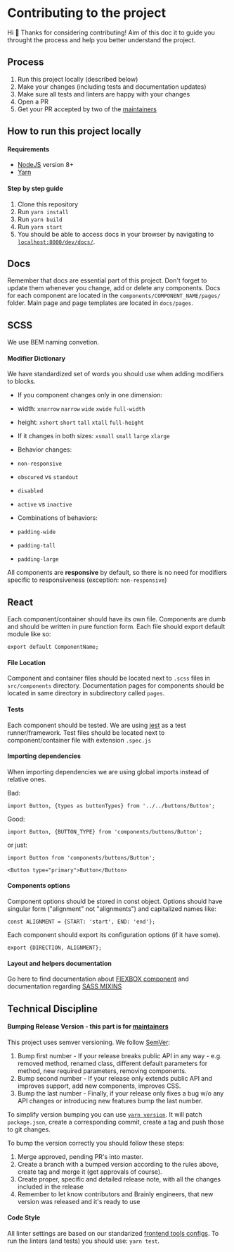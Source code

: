 # Contributing to the project

Hi 👋 Thanks for considering contributing! Aim of this doc it to guide you throught the process and help you better understand the project.

## Process

1. Run this project locally (described below)
1. Make your changes (including tests and documentation updates)
1. Make sure all tests and linters are happy with your changes
1. Open a PR
1. Get your PR accepted by two of the [maintainers](https://github.com/brainly/style-guide/blob/master/MAINTAINERS)


## How to run this project locally

#### Requirements

 - [NodeJS](https://nodejs.org/en/) version 8+
 - [Yarn](https://yarnpkg.com)
 
#### Step by step guide

1. Clone this repository
2. Run `yarn install`
3. Run `yarn build`
4. Run `yarn start`
5. You should be able to access docs in your browser by navigating to [`localhost:8000/dev/docs/`](http://localhost:8000/dev/docs/).

## Docs

Remember that docs are essential part of this project. Don't forget to update them whenever you change, add or delete any components. Docs for each component are located in the `components/COMPONENT_NAME/pages/` folder. Main page and page templates are located in `docs/pages`.

## SCSS

We use BEM naming convetion.

#### Modifier Dictionary

We have standardized set of words you should use when adding modifiers to blocks.

- If you component changes only in one dimension:
 - width:  `xnarrow` `narrow` `wide` `xwide` `full-width`
 - height: `xshort` `short` `tall` `xtall` `full-height`

- If it changes in both sizes: `xsmall` `small` `large` `xlarge`

- Behavior changes:
 - `non-responsive`
 - `obscured` vs `standout`
 - `disabled`
 - `active` vs `inactive`

- Combinations of behaviors:
 - `padding-wide`
 - `padding-tall`
 - `padding-large`

All components are **responsive** by default, so there is no need for modifiers specific to responsiveness (exception: `non-responsive`)

## React

Each component/container should have its own file.
Components are dumb and should be written in pure function form. 
Each file should export default module like so:
```
export default ComponentName;
```

#### File Location

Component and container files should be located next to `.scss` files in `src/components` directory. 
Documentation pages for components should be located in same directory in subdirectory called `pages`.

#### Tests

Each component should be tested. We are using [jest](https://facebook.github.io/jest/) as a test runner/framework.
Test files should be located next to component/container file with extension `.spec.js`

#### Importing dependencies

When importing dependencies we are using global imports instead of relative ones.

Bad:
```
import Button, {types as buttonTypes} from '../../buttons/Button';
```

Good:
```
import Button, {BUTTON_TYPE} from 'components/buttons/Button';
```

or just:

```
import Button from 'components/buttons/Button';

<Button type="primary">Button</Button>
```
#### Components options

Component options should be stored in const object.
Options should have singular form ("alignment" not "alignments") and capitalized names like:

```
const ALIGNMENT = {START: 'start', END: 'end'};
```

Each component should export its configuration options (if it have some).
```
export {DIRECTION, ALIGNMENT};
```

#### Layout and helpers documentation
Go here to find documentation about [FlEXBOX component](src/components/flex/README.md) and documentation regarding [SASS MIXINS](src/sass/README.md)

## Technical Discipline

#### Bumping Release Version - this part is for [maintainers](https://github.com/brainly/style-guide/blob/master/MAINTAINERS)

This project uses semver versioning. We follow [SemVer](https://semver.org/):

1. Bump first number - If your release breaks public API in any way - e.g. removed method, renamed class, different default parameters for method, new required parameters, removing components.
2. Bump second number - If your release only extends public API and improves support, add new components, improves CSS. 
3. Bump the last number - Finally, if your release only fixes a bug w/o any API changes or introducing new features bump the last number.

To simplify version bumping you can use [`yarn version`](https://yarnpkg.com/lang/en/docs/cli/version/). It will patch `package.json`, create a corresponding commit, create a tag and push those to git changes.

To bump the version correctly you should follow these steps:

1. Merge approved, pending PR's into master.
2. Create a branch with a bumped version according to the rules above, create tag and merge it (get approvals of course).
3. Create proper, specific and detailed release note, with all the changes included in the release
4. Remember to let know contributors and Brainly engineers, that new version was released and it's ready to use

#### Code Style

All linter settings are based on our standarized [frontend tools configs](https://github.com/brainly/frontend-tools-configs/).
To run the linters (and tests) you should use: `yarn test`.
